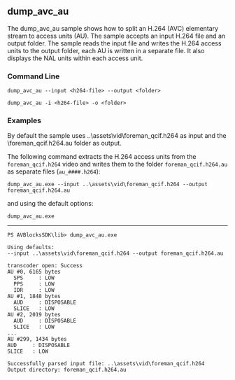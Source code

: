 ## dump_avc_au

The dump_avc_au sample shows how to split an H.264 (AVC) elementary stream to access units (AU). The sample accepts an input H.264 file and an output folder. The sample reads the input file and writes the H.264 access units to the output folder, each AU is written in a separate file. It also displays the NAL units within each access unit.        

### Command Line

	dump_avc_au --input <h264-file> --output <folder>

	dump_avc_au -i <h264-file> -o <folder>
 
###	Examples

By default the sample uses ..\assets\vid\foreman_qcif.h264 as input and the <exedir>\foreman_qcif.h264.au folder as output.

The following command extracts the H.264 access units from the `foreman_qcif.h264` video and writes them to the folder `foreman_qcif.h264.au` as separate files (`au_####.h264`):
	
	dump_avc_au.exe --input ..\assets\vid\foreman_qcif.h264 --output foreman_qcif.h264.au

and using the default options:

	dump_avc_au.exe
***

	PS AVBlocksSDK\lib> dump_avc_au.exe

	Using defaults:
	--input ..\assets\vid\foreman_qcif.h264 --output foreman_qcif.h264.au

	transcoder open: Success
	AU #0, 6165 bytes
	  SPS     : LOW
	  PPS     : LOW
	  IDR     : LOW
	AU #1, 1848 bytes
	  AUD     : DISPOSABLE
	  SLICE   : LOW
	AU #2, 2019 bytes
	  AUD     : DISPOSABLE
	  SLICE   : LOW
	...
	AU #299, 1434 bytes
	AUD     : DISPOSABLE
	SLICE   : LOW

	Successfully parsed input file: ..\assets\vid\foreman_qcif.h264
    Output directory: foreman_qcif.h264.au
